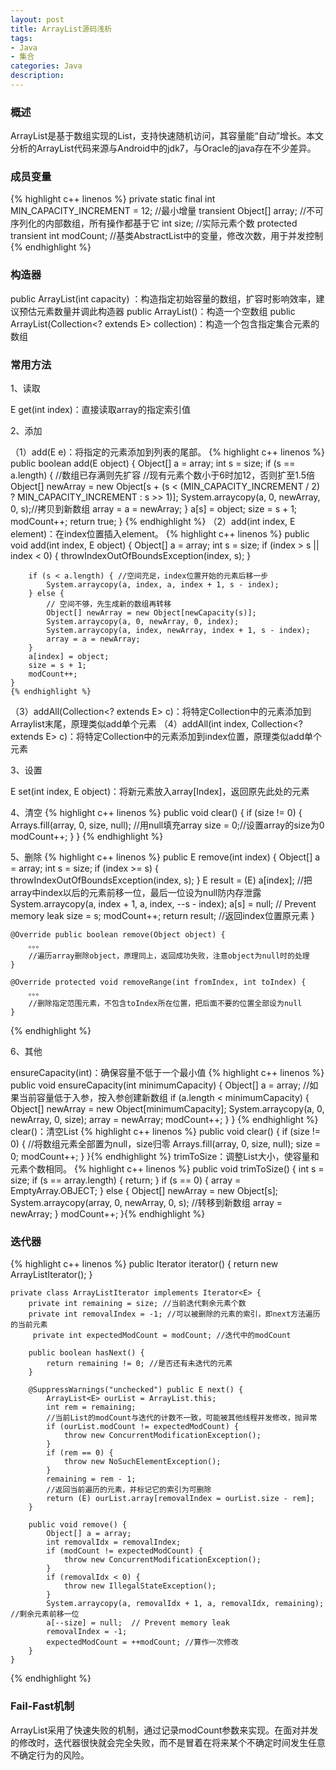 ```yaml
---
layout: post
title: ArrayList源码浅析
tags:
- Java
- 集合
categories: Java
description: 
---
```

### 概述
ArrayList是基于数组实现的List，支持快速随机访问，其容量能“自动”增长。本文分析的ArrayList代码来源与Android中的jdk7，与Oracle的java存在不少差异。

### 成员变量
{% highlight c++ linenos %}
    private static final int MIN_CAPACITY_INCREMENT = 12; //最小增量
    transient Object[] array; //不可序列化的内部数组，所有操作都基于它
    int size; //实际元素个数
    protected transient int modCount; //基类AbstractList中的变量，修改次数，用于并发控制
{% endhighlight %}

### 构造器
public ArrayList(int capacity) ：构造指定初始容量的数组，扩容时影响效率，建议预估元素数量并调此构造器 
public ArrayList()：构造一个空数组 
public ArrayList(Collection<? extends E> collection)：构造一个包含指定集合元素的数组 

### 常用方法

1、读取

E get(int index)：直接读取array的指定索引值
 
2、添加

（1）add(E e)：将指定的元素添加到列表的尾部。
{% highlight c++ linenos %}
    public boolean add(E object) {
        Object[] a = array;
        int s = size;
        if (s == a.length) { //数组已存满则先扩容
            //现有元素个数小于6时加12，否则扩至1.5倍
            Object[] newArray = new Object[s +
                    (s < (MIN_CAPACITY_INCREMENT / 2) ?
                     MIN_CAPACITY_INCREMENT : s >> 1)];
            System.arraycopy(a, 0, newArray, 0, s);//拷贝到新数组
            array = a = newArray;
        }
        a[s] = object;
        size = s + 1;
        modCount++; 
        return true;
    }
	{% endhighlight %}
（2）add(int index, E element)：在index位置插入element。
{% highlight c++ linenos %}
    public void add(int index, E object) {
        Object[] a = array;
        int s = size;
        if (index > s || index < 0) {
            throwIndexOutOfBoundsException(index, s);
        }

        if (s < a.length) { //空间充足，index位置开始的元素后移一步
            System.arraycopy(a, index, a, index + 1, s - index);
        } else {
            // 空间不够，先生成新的数组再转移
            Object[] newArray = new Object[newCapacity(s)];
            System.arraycopy(a, 0, newArray, 0, index);
            System.arraycopy(a, index, newArray, index + 1, s - index);
            array = a = newArray;
        }
        a[index] = object;
        size = s + 1;
        modCount++;
    }
	{% endhighlight %}
（3）addAll(Collection<? extends E> c)：将特定Collection中的元素添加到Arraylist末尾，原理类似add单个元素
（4）addAll(int index, Collection<? extends E> c)：将特定Collection中的元素添加到index位置，原理类似add单个元素

3、设置

E set(int index, E object)：将新元素放入array[Index]，返回原先此处的元素
 
4、清空
{% highlight c++ linenos %}
    public void clear() {
        if (size != 0) {
            Arrays.fill(array, 0, size, null); //用null填充array
            size = 0;//设置array的size为0
            modCount++;
        }
    }
{% endhighlight %}
 
5、删除
{% highlight c++ linenos %}
    public E remove(int index) {
        Object[] a = array;
        int s = size;
        if (index >= s) {
            throwIndexOutOfBoundsException(index, s);
        }
        E result = (E) a[index];
         //把array中index以后的元素前移一位，最后一位设为null防内存泄露
        System.arraycopy(a, index + 1, a, index, --s - index);
        a[s] = null;  // Prevent memory leak
        size = s;
        modCount++;
        return result; //返回index位置原元素
    }

    @Override public boolean remove(Object object) {
        。。。
        //遍历array删除object，原理同上，返回成功失败，注意object为null时的处理
    }

    @Override protected void removeRange(int fromIndex, int toIndex) {
        。。。
        //删除指定范围元素，不包含toIndex所在位置，把后面不要的位置全部设为null
    }
{% endhighlight %}
 	
6、其他

ensureCapacity(int)：确保容量不低于一个最小值
{% highlight c++ linenos %}
    public void ensureCapacity(int minimumCapacity) {
        Object[] a = array;
        //如果当前容量低于入参，按入参创建新数组
        if (a.length < minimumCapacity) {
            Object[] newArray = new Object[minimumCapacity];
            System.arraycopy(a, 0, newArray, 0, size);
            array = newArray;
            modCount++;
        }
    }
	{% endhighlight %}
clear()：清空List
{% highlight c++ linenos %}
    public void clear() {
        if (size != 0) { //将数组元素全部置为null，size归零
            Arrays.fill(array, 0, size, null); 
            size = 0;
            modCount++;
        }
    }{% endhighlight %}
trimToSize：调整List大小，使容量和元素个数相同。
{% highlight c++ linenos %}
    public void trimToSize() {
        int s = size;
        if (s == array.length) {
            return;
        }
        if (s == 0) {
            array = EmptyArray.OBJECT;
        } else {
            Object[] newArray = new Object[s];
            System.arraycopy(array, 0, newArray, 0, s); //转移到新数组
            array = newArray;
        }
        modCount++;
    }{% endhighlight %}

### 迭代器
{% highlight c++ linenos %}
    public Iterator<E> iterator() {
        return new ArrayListIterator();
    }

    private class ArrayListIterator implements Iterator<E> {
        private int remaining = size; //当前迭代剩余元素个数
        private int removalIndex = -1; //可以被删除的元素的索引，即next方法遍历的当前元素
         private int expectedModCount = modCount; //迭代中的modCount

        public boolean hasNext() {
            return remaining != 0; //是否还有未迭代的元素
        }

        @SuppressWarnings("unchecked") public E next() {
            ArrayList<E> ourList = ArrayList.this;
            int rem = remaining;
            //当前List的modCount与迭代的计数不一致，可能被其他线程并发修改，抛异常
            if (ourList.modCount != expectedModCount) { 
                throw new ConcurrentModificationException();
            }
            if (rem == 0) { 
                throw new NoSuchElementException();
            }
            remaining = rem - 1;
            //返回当前遍历的元素，并标记它的索引为可删除
            return (E) ourList.array[removalIndex = ourList.size - rem];
        }

        public void remove() {
            Object[] a = array;
            int removalIdx = removalIndex;
            if (modCount != expectedModCount) {
                throw new ConcurrentModificationException();
            }
            if (removalIdx < 0) {
                throw new IllegalStateException();
            }
            System.arraycopy(a, removalIdx + 1, a, removalIdx, remaining); //剩余元素前移一位
            a[--size] = null;  // Prevent memory leak
            removalIndex = -1;
            expectedModCount = ++modCount; //算作一次修改
        }
    }
{% endhighlight %}

### Fail-Fast机制
ArrayList采用了快速失败的机制，通过记录modCount参数来实现。在面对并发的修改时，迭代器很快就会完全失败，而不是冒着在将来某个不确定时间发生任意不确定行为的风险。